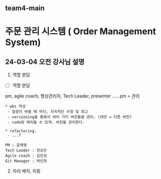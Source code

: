 ## team4-main

# 주문 관리 시스템 ( Order Management System)

## 24-03-04 오전 강사님 설명

1. 역할 분담

- [ ] 역할 분담

pm, agile coach, 형상관리자, Tech Leader, presenter .....
pm = 관리

```
* wbs 작성
 - 일정이 바뀔 때 마다, 지속적인 수정 및 회고
 - versioning을 통해서 여러 가지 버전들을 관리. (대안 = 다른 버전)
 - code랑 매치될 수 있게. 버전을 관리한다. 

* refactoring.
 - ...?
```

``` # 역할 분담 결과
PM : 윤채영
Tech Leader : 전승민
Agile coach : 김민성
Git Manager : 박민희
```





2. 자리 배치, 이동

